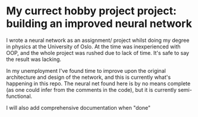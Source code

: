 # My currect hobby project project: building an improved neural network 

I wrote a neural network as an assignment/ project whilst doing my degree in physics at the University of Oslo. At the time  was inexperienced with OOP, and the whole project was rushed due to lack of time. It's safe to say the result was lacking.

In my unemployment I've found time to improve upon the original architecture and design of the network, and this is currently what's happening in this repo.
The neural net found here is by no means complete (as one could infer from the comments in the code), but it is currently semi-functional.

I will also add comprehensive documentation when "done"



